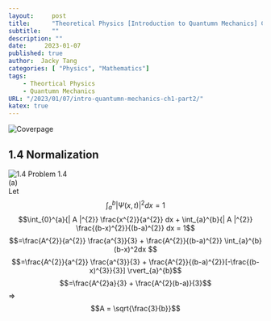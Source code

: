 ```yaml
---
layout:     post
title:      "Theoretical Physics [Introduction to Quantumn Mechanics] Chapter 1: The Wave Function (Part 2)"
subtitle:   ""
description: ""
date:     2023-01-07
published: true
author:  Jacky Tang
categories: [ "Physics", "Mathematics"]
tags:
    - Theortical Physics
    - Quantumn Mechanics
URL: "/2023/01/07/intro-quantumn-mechanics-ch1-part2/"
katex: true
---
```


<!--more-->
![Coverpage](/img/intro-quantumn-mechanics/cover.png)
  ##  1.4 Normalization
  ![1.4](/img/intro-quantumn-mechanics/1-4.png)
  Problem 1.4
  <br/>
  (a)
  <br/>
Let $$\int_{a}^{b}{| Ψ (x, t)|^{2}} dx = 1$$
$$\int_{0}^{a}{| A |^{2}} \frac{x^{2}}{a^{2}} dx + \int_{a}^{b}{| A |^{2}} \frac{(b-x)^{2}}{(b-a)^{2}} dx = 1$$
$$=\frac{A^{2}}{a^{2}} \frac{a^{3}}{3} + \frac{A^{2}}{(b-a)^{2}} \int_{a}^{b}(b-x)^2dx $$
$$=\frac{A^{2}}{a^{2}} \frac{a^{3}}{3} + \frac{A^{2}}{(b-a)^{2}}[-\frac{(b-x)^{3}}{3}] \rvert_{a}^{b}$$
$$=\frac{A^{2}a}{3} + \frac{A^{2}(b-a)}{3}$$
=> $$A = \sqrt{\frac{3}{b}}$$
  
  
  

